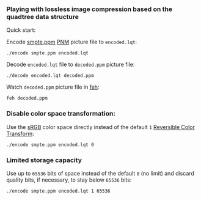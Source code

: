 ### Playing with lossless image compression based on the quadtree data structure

Quick start:

Encode [smpte.ppm](smpte.ppm) [PNM](https://en.wikipedia.org/wiki/Netpbm) picture file to ```encoded.lqt```:

```
./encode smpte.ppm encoded.lqt
```

Decode ```encoded.lqt``` file to ```decoded.ppm``` picture file:

```
./decode encoded.lqt decoded.ppm
```

Watch ```decoded.ppm``` picture file in [feh](https://feh.finalrewind.org/):

```
feh decoded.ppm
```

### Disable color space transformation:

Use the [sRGB](https://en.wikipedia.org/wiki/SRGB) color space directly instead of the default ```1``` [Reversible Color Transform](https://en.wikipedia.org/wiki/JPEG_2000#Color_components_transformation):

```
./encode smpte.ppm encoded.lqt 0
```

### Limited storage capacity

Use up to ```65536``` bits of space instead of the default ```0``` (no limit) and discard quality bits, if necessary, to stay below ```65536``` bits:

```
./encode smpte.ppm encoded.lqt 1 65536
```

